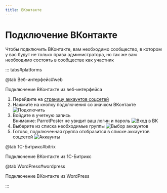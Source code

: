 ```yaml
---
title: ВКонтакте
---
```


# Подключение ВКонтакте

Чтобы подключить ВКонтакте, вам необходимо сообщество, в котором у вас будут не только права администратора, но так же вам необходимо состоять в сообществе как участник

::: tabs#platforms

@tab Веб-интерфейс#web

Подключение ВКонтакте из веб-интерфейса
1. Перейдите на [страницу аккаунтов соцсетей](https://parrotposter.com/app/accounts)
1. Нажмите на кнопку подключения со значком ВКонтакте ![Подключить](/images/pages/socials/connect-vk.ru.png)
1. Войдите в учетную запись<br>
    Внимание: ParrotPoster не увидит ваш логин и пароль
    ![Вход в ВК](/images/pages/socials/vk-auth.ru.png)
1. Выберите из списка необходимые группы
    ![Выбор аккаунтов](/images/pages/socials/connect-vk-choose.ru.png)
1. Готово, подключенная группа отобразится в списке аккаунтов соцсетей
    ![Аккаунты](/images/pages/socials/connect-vk-finish.ru.png)

@tab 1С-Битрикс#bitrix

Подключение ВКонтакте из 1С-Битрикс

@tab WordPress#wordpress

Подключение ВКонтакте из WordPress

:::
